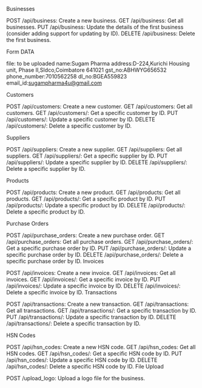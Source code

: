 Businesses

POST /api/business: Create a new business.
GET /api/business: Get all businesses.
PUT /api/business: Update the details of the first business (consider adding support for updating by ID).
DELETE /api/business: Delete the first business.



Form DATA

file: to be uploaded
name:Sugam Pharma
address:D-224,Kurichi Housing unit, Phase II,SIdco,Coimbatore 641021
gst_no:ABHWYG656532
phone_number:7010562258
dl_no:BGEA559823
email_id:sugampharma4u@gmail.com

Customers

POST /api/customers: Create a new customer.
GET /api/customers: Get all customers.
GET /api/customers/<id>: Get a specific customer by ID.
PUT /api/customers/<id>: Update a specific customer by ID.
DELETE /api/customers/<id>: Delete a specific customer by ID.


Suppliers

POST /api/suppliers: Create a new supplier.
GET /api/suppliers: Get all suppliers.
GET /api/suppliers/<id>: Get a specific supplier by ID.
PUT /api/suppliers/<id>: Update a specific supplier by ID.
DELETE /api/suppliers/<id>: Delete a specific supplier by ID.



Products

POST /api/products: Create a new product.
GET /api/products: Get all products.
GET /api/products/<id>: Get a specific product by ID.
PUT /api/products/<id>: Update a specific product by ID.
DELETE /api/products/<id>: Delete a specific product by ID.


Purchase Orders

POST /api/purchase_orders: Create a new purchase order.
GET /api/purchase_orders: Get all purchase orders.
GET /api/purchase_orders/<id>: Get a specific purchase order by ID.
PUT /api/purchase_orders/<id>: Update a specific purchase order by ID.
DELETE /api/purchase_orders/<id>: Delete a specific purchase order by ID.
Invoices

POST /api/invoices: Create a new invoice.
GET /api/invoices: Get all invoices.
GET /api/invoices/<id>: Get a specific invoice by ID.
PUT /api/invoices/<id>: Update a specific invoice by ID.
DELETE /api/invoices/<id>: Delete a specific invoice by ID.
Transactions

POST /api/transactions: Create a new transaction.
GET /api/transactions: Get all transactions.
GET /api/transactions/<id>: Get a specific transaction by ID.
PUT /api/transactions/<id>: Update a specific transaction by ID.
DELETE /api/transactions/<id>: Delete a specific transaction by ID.



HSN Codes

POST /api/hsn_codes: Create a new HSN code.
GET /api/hsn_codes: Get all HSN codes.
GET /api/hsn_codes/<id>: Get a specific HSN code by ID.
PUT /api/hsn_codes/<id>: Update a specific HSN code by ID.
DELETE /api/hsn_codes/<id>: Delete a specific HSN code by ID.
File Upload

POST /upload_logo: Upload a logo file for the business.